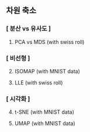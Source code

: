 ## 차원 축소 



### [ 분산 vs 유사도 ] 

1. PCA vs MDS (with swiss roll)



### [ 비선형 ]

2. ISOMAP (with MNIST data)

3. LLE (with swiss roll)




### [ 시각화 ]

4. t-SNE (with MNIST data)

5. UMAP (with MNIST data)
